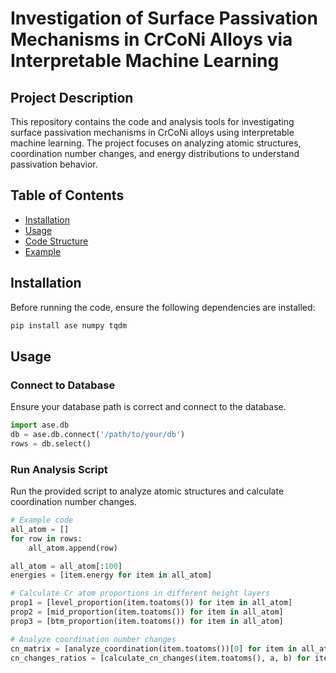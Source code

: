 # Investigation of Surface Passivation Mechanisms in CrCoNi Alloys via Interpretable Machine Learning

## Project Description
This repository contains the code and analysis tools for investigating surface passivation mechanisms in CrCoNi alloys using interpretable machine learning. The project focuses on analyzing atomic structures, coordination number changes, and energy distributions to understand passivation behavior.

## Table of Contents
- [Installation](#installation)
- [Usage](#usage)
- [Code Structure](#code-structure)
- [Example](#example)

## Installation
Before running the code, ensure the following dependencies are installed:

```bash
pip install ase numpy tqdm
```
## Usage

### Connect to Database
Ensure your database path is correct and connect to the database.

```python
import ase.db
db = ase.db.connect('/path/to/your/db')
rows = db.select()
```
### Run Analysis Script
Run the provided script to analyze atomic structures and calculate coordination number changes.

```python
# Example code
all_atom = []
for row in rows:
    all_atom.append(row)

all_atom = all_atom[:100]
energies = [item.energy for item in all_atom]

# Calculate Cr atom proportions in different height layers
prop1 = [level_proportion(item.toatoms()) for item in all_atom]
prop2 = [mid_proportion(item.toatoms()) for item in all_atom]
prop3 = [btm_proportion(item.toatoms()) for item in all_atom]

# Analyze coordination number changes
cn_matrix = [analyze_coordination(item.toatoms())[0] for item in all_atom]
cn_changes_ratios = [calculate_cn_changes(item.toatoms(), a, b) for item in tqdm(all_atom)]

